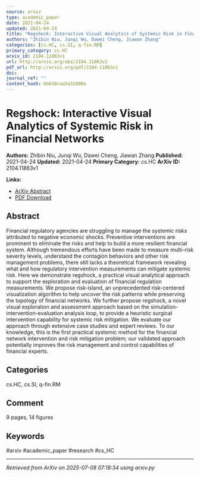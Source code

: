 ```yaml
---
source: arxiv
type: academic_paper
date: 2021-04-24
updated: 2021-04-24
title: "Regshock: Interactive Visual Analytics of Systemic Risk in Financial Networks"
authors: "Zhibin Niu, Junqi Wu, Dawei Cheng, Jiawan Zhang"
categories: [cs.HC, cs.SI, q-fin.RM]
primary_category: cs.HC
arxiv_id: 2104.11863v1
url: http://arxiv.org/abs/2104.11863v1
pdf_url: http://arxiv.org/pdf/2104.11863v1
doi:
journal_ref: ""
content_hash: bb618caa5a32898a
---
```


# Regshock: Interactive Visual Analytics of Systemic Risk in Financial Networks

**Authors:** Zhibin Niu, Junqi Wu, Dawei Cheng, Jiawan Zhang
**Published:** 2021-04-24
**Updated:** 2021-04-24
**Primary Category:** cs.HC
**ArXiv ID:** 2104.11863v1

**Links:**
- [ArXiv Abstract](http://arxiv.org/abs/2104.11863v1)
- [PDF Download](http://arxiv.org/pdf/2104.11863v1)


## Abstract

Financial regulatory agencies are struggling to manage the systemic risks
attributed to negative economic shocks. Preventive interventions are prominent
to eliminate the risks and help to build a more resilient financial system.
Although tremendous efforts have been made to measure multi-risk severity
levels, understand the contagion behaviors and other risk management problems,
there still lacks a theoretical framework revealing what and how regulatory
intervention measurements can mitigate systemic risk. Here we demonstrate
regshock, a practical visual analytical approach to support the exploration and
evaluation of financial regulation measurements. We propose risk-island, an
unprecedented risk-centered visualization algorithm to help uncover the risk
patterns while preserving the topology of financial networks. We further
propose regshock, a novel visual exploration and assessment approach based on
the simulation-intervention-evaluation analysis loop, to provide a heuristic
surgical intervention capability for systemic risk mitigation. We evaluate our
approach through extensive case studies and expert reviews. To our knowledge,
this is the first practical systemic method for the financial network
intervention and risk mitigation problem; our validated approach potentially
improves the risk management and control capabilities of financial experts.

## Categories

cs.HC, cs.SI, q-fin.RM



## Comment

9 pages, 14 figures


## Keywords

#arxiv #academic_paper #research #cs_HC

---
*Retrieved from ArXiv on 2025-07-08 07:18:34 using arxiv.py*
